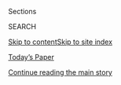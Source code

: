 <div id="app">

<div>

<div class="NYTAppHideMasthead css-1r6wvpq e1suatyy0">

<div class="section css-ui9rw0 e1suatyy2">

<div class="css-eph4ug er09x8g0">

<div class="css-6n7j50">

</div>

<span class="css-1dv1kvn">Sections</span>

<div class="css-10488qs">

<span class="css-1dv1kvn">SEARCH</span>

</div>

[Skip to content](#site-content)[Skip to site
index](#site-index)

</div>

<div class="css-10698na e1huz5gh0">

</div>

</div>

<div id="masthead-bar-one" class="section hasLinks css-15hmgas e1csuq9d3">

<div class="css-uqyvli e1csuq9d0">

</div>

<div class="css-1uqjmks e1csuq9d1">

</div>

<div class="css-9e9ivx">

[](https://myaccount.nytimes.com/auth/login?response_type=cookie&client_id=vi)

</div>

<div class="css-1bvtpon e1csuq9d2">

[Today’s Paper](https://www.nytimes.com/section/todayspaper)

</div>

</div>

</div>

</div>

<div data-aria-hidden="false">

<div id="site-content" data-role="main">

<div id="top-wrapper" class="css-15p45cc eaca97t0" type="top">

<div id="top-slug" class="css-19x0jxb eaca97t1" hidden="">

Advertisement

</div>

[Continue reading the main
story](#after-top)

<div class="ad top-wrapper" style="text-align:center;height:100%;display:block;min-height:90px">

<div id="top" class="place-ad" data-position="top" data-size-key="top">

</div>

</div>

<div id="after-top">

</div>

</div>

<div id="byline" class="section css-15h4p1b e9abtgs0">

<div class="css-1j21atc e1svk9qx1">

<div class="css-nfcc9b e1svk9qx3">

<div class="css-cnx41t">

![Portrait of Alan
Rappeport](https://static01.nyt.com/images/2018/06/12/multimedia/author-alan-rappeport/author-alan-rappeport-thumbLarge-v2.png)

</div>

<div class="css-vl9dhg e1svk9qx5">

<div class="css-1nrhkj6 e1svk9qx6">

# Alan Rappeport

</div>

## <span></span>

Alan Rappeport is an economic policy reporter at The New York Times,
based in Washington. He covers the Treasury Department and writes about
taxes, trade and fiscal matters in the era of President Trump.

<span class="css-dd5dyy">More**</span>

</div>

</div>

</div>

<div>

<div id="mid1-wrapper" class="css-1mn4oms eaca97t0" type="rank">

<div id="mid1-slug" class="css-1tag3rd eaca97t1">

Advertisement

</div>

[Continue reading the main
story](#after-mid1)

<div id="mid1" class="ad mid1-wrapper" style="text-align:center;height:100%;display:block">

</div>

<div id="after-mid1">

</div>

</div>

</div>

<div class="css-185go5a e1o5byef0">

<div class="css-15cbhtu">

  - [Latest](#stream-panel)
  - <span class="css-6n7j50">Search</span>
    <div class="control">
    <div class="label-container css-1dv1kvn">
    Search
    </div>
    <div class="css-wm4t3d">
    **<span id="clear-search-input" class="css-1dv1kvn">Clear this text
    input</span>
    </div>
    </div>
    <span class="css-1iovbfw"></span>

<div id="stream-panel" class="section css-8msx5b e1jz0cab1">

<div class="css-13mho3u">

1.  
    
    <div class="css-1cp3ece">
    
    <div class="css-1l4spti">
    
    [](/2020/07/31/technology/tiktok-microsoft.html)
    
    <div class="css-79elbk">
    
    ![](https://static01.nyt.com/images/2020/08/01/business/31JPtiktok-print/merlin_170133723_92af7f95-2132-4ee6-bc4d-638fcf0dc8cd-thumbWide.jpg?quality=75&auto=webp&disable=upscale)
    
    </div>
    
    ## Microsoft Said to Be in Talks to Buy TikTok, as Trump Weighs Curtailing App
    
    The discussions come as TikTok’s ownership by a Chinese company is
    under scrutiny by the White House and lawmakers.
    
    <div class="css-1nqbnmb ea5icrr0">
    
    By <span class="css-1n7hynb">Mike Isaac, Ana Swanson
    <span>and</span> Alan
    Rappeport</span>
    
    </div>
    
    </div>
    
    <div class="css-1lc2l26 e1xfvim33">
    
    </div>
    
    </div>

2.  
    
    <div class="css-1cp3ece">
    
    <div class="css-1l4spti">
    
    [](/live/2020/07/29/business/stock-market-today-coronavirus/the-us-postal-service-and-treasury-agree-to-undisclosed-terms-for-a-10-billion-loan)
    
    <div class="css-79elbk">
    
    ![](https://static01.nyt.com/images/2020/07/29/business/29-markets-brf-USPS/merlin_172297068_5836d54b-7fdb-46b9-9e87-f43101d84e3f-thumbWide.jpg?quality=75&auto=webp&disable=upscale)
    
    </div>
    
    ## The U.S. Postal Service and Treasury agree to (undisclosed) terms for a $10 billion loan.
    
    <div class="css-1nqbnmb ea5icrr0">
    
    By <span class="css-1n7hynb">Alan
    Rappeport</span>
    
    </div>
    
    </div>
    
    <div class="css-1lc2l26 e1xfvim33">
    
    </div>
    
    </div>

3.  
    
    <div class="css-1cp3ece">
    
    <div class="css-1l4spti">
    
    [](/2020/07/23/us/politics/republicans-stimulus-coronavirus.html)
    
    <div class="css-79elbk">
    
    ![](https://static01.nyt.com/images/2020/07/23/us/politics/23dc-cong/merlin_174871641_5ed4391a-79a1-4dde-b33b-34a68b9b438a-thumbWide.jpg?quality=75&auto=webp&disable=upscale)
    
    </div>
    
    ## Republican Stimulus Talks Stall Over Differences on Unemployment
    
    Disputes over how to extend supplemental jobless benefits — and a
    White House push for money for a new F.B.I. building — slowed
    efforts to agree to an opening bid in negotiations with Democrats.
    
    <div class="css-1nqbnmb ea5icrr0">
    
    By <span class="css-1n7hynb">Emily Cochrane, Jim Tankersley
    <span>and</span> Alan
    Rappeport</span>
    
    </div>
    
    </div>
    
    <div class="css-1lc2l26 e1xfvim33">
    
    </div>
    
    </div>

4.  
    
    <div class="css-1cp3ece">
    
    <div class="css-1l4spti">
    
    [](/live/2020/07/23/business/stock-market-today-coronavirus/a-payroll-tax-cut-will-not-be-in-the-next-relief-bill-the-treasury-secretary-says)
    
    <div class="css-79elbk">
    
    ![](https://static01.nyt.com/images/2020/07/23/business/23markets-brf-mnuchin/23markets-brf-mnuchin-thumbWide.jpg?quality=75&auto=webp&disable=upscale)
    
    </div>
    
    ## A payroll tax cut will not be in the next relief bill, the Treasury secretary says.
    
    <div class="css-1nqbnmb ea5icrr0">
    
    By <span class="css-1n7hynb">Alan Rappeport <span>and</span> Emily
    Cochrane</span>
    
    </div>
    
    </div>
    
    <div class="css-1lc2l26 e1xfvim33">
    
    </div>
    
    </div>

5.  
    
    <div class="css-1cp3ece">
    
    <div class="css-1l4spti">
    
    [](/live/2020/07/20/business/stock-market-today-coronavirus/the-feds-bond-buying-program-draws-congressional-scrutiny)
    
    <div class="css-79elbk">
    
    ![](https://static01.nyt.com/images/2020/07/20/business/20markets-brf-bonds/merlin_82263362_a6d4973d-5b23-4703-a0e5-40284762648c-thumbWide.jpg?quality=75&auto=webp&disable=upscale)
    
    </div>
    
    ## The Fed’s bond-buying program draws congressional scrutiny.
    
    <div class="css-1nqbnmb ea5icrr0">
    
    By <span class="css-1n7hynb">Jeanna Smialek <span>and</span> Alan
    Rappeport</span>
    
    </div>
    
    </div>
    
    <div class="css-1lc2l26 e1xfvim33">
    
    </div>
    
    </div>

6.  
    
    <div class="css-1cp3ece">
    
    <div class="css-1l4spti">
    
    [](/live/2020/07/20/business/stock-market-today-coronavirus/congressional-republicans-and-the-white-house-are-still-debating-the-next-aid-bill)
    
    <div class="css-79elbk">
    
    ![](https://static01.nyt.com/images/2020/07/20/business/20markets-brf-mnuchin/20markets-brf-mnuchin-thumbWide.jpg?quality=75&auto=webp&disable=upscale)
    
    </div>
    
    ## Congressional Republicans and the White House are still debating the next aid bill.
    
    <div class="css-1nqbnmb ea5icrr0">
    
    By <span class="css-1n7hynb">Emily Cochrane, Jim Tankersley,
    Nicholas Fandos <span>and</span> Alan
    Rappeport</span>
    
    </div>
    
    </div>
    
    <div class="css-1lc2l26 e1xfvim33">
    
    </div>
    
    </div>

7.  
    
    <div class="css-1cp3ece">
    
    <div class="css-1l4spti">
    
    [](/live/2020/07/17/business/stock-market-today-coronavirus/steven-mnuchin-says-congress-should-consider-forgiving-some-small-loans)
    
    <div class="css-79elbk">
    
    ![](https://static01.nyt.com/images/2020/07/17/business/17markets-brf-moremnuchin2/17markets-brf-moremnuchin2-thumbWide.jpg?quality=75&auto=webp&disable=upscale)
    
    </div>
    
    ## Steven Mnuchin says Congress should consider forgiving some small loans.
    
    <div class="css-1nqbnmb ea5icrr0">
    
    By <span class="css-1n7hynb">Alan
    Rappeport</span>
    
    </div>
    
    </div>
    
    <div class="css-1lc2l26 e1xfvim33">
    
    </div>
    
    </div>

8.  
    
    <div class="css-1cp3ece">
    
    <div class="css-1l4spti">
    
    [](/live/2020/07/17/business/stock-market-today-coronavirus/more-stimulus-should-go-to-the-hardest-hit-the-treasury-secretary-says)
    
    <div class="css-79elbk">
    
    ![](https://static01.nyt.com/images/2020/07/17/business/17markets-brf-mnuchin/17markets-brf-mnuchin-thumbWide.jpg?quality=75&auto=webp&disable=upscale)
    
    </div>
    
    ## More stimulus should go to the hardest hit, the Treasury secretary says.
    
    <div class="css-1nqbnmb ea5icrr0">
    
    By <span class="css-1n7hynb">Alan
    Rappeport</span>
    
    </div>
    
    </div>
    
    <div class="css-1lc2l26 e1xfvim33">
    
    </div>
    
    </div>

9.  
    
    <div class="css-1cp3ece">
    
    <div class="css-1l4spti">
    
    [](/2020/07/17/us/politics/mnuchin-congress-stimulus.html)
    
    <div class="css-79elbk">
    
    ![](https://static01.nyt.com/images/2020/07/17/business/17dc-virus-mnuchin/17dc-virus-mnuchin-thumbWide.jpg?quality=75&auto=webp&disable=upscale)
    
    </div>
    
    ## Mnuchin Calls for Congress to Pass More Stimulus This Month
    
    The Treasury Secretary told lawmakers that the next phase of relief
    should be focused on industries that have been hardest hit by the
    coronavirus.
    
    <div class="css-1nqbnmb ea5icrr0">
    
    By <span class="css-1n7hynb">Alan Rappeport <span>and</span>
    Nicholas
    Fandos</span>
    
    </div>
    
    </div>
    
    <div class="css-1lc2l26 e1xfvim33">
    
    </div>
    
    </div>

10. 
    
    <div class="css-1cp3ece">
    
    <div class="css-1l4spti">
    
    [](/live/2020/07/14/business/stock-market-updates-coronavirus/the-irs-wants-the-stimulus-money-it-sent-to-dead-people-back)
    
    <div class="css-79elbk">
    
    ![](https://static01.nyt.com/images/2020/07/14/business/14markets-brf-checks/14markets-brf-checks-thumbWide.jpg?quality=75&auto=webp&disable=upscale)
    
    </div>
    
    ## The I.R.S. wants the stimulus money it sent to dead people back.
    
    <div class="css-1nqbnmb ea5icrr0">
    
    By <span class="css-1n7hynb">Alan Rappeport</span>
    
    </div>
    
    </div>
    
    <div class="css-1lc2l26 e1xfvim33">
    
    </div>
    
    </div>

<div class="css-13mho3u">

<div class="css-1t62hi8">

<div class="css-1stvaey">

Show
More

<div>

<div style="border:0;clip:rect(0 0 0 0);height:1px;margin:-1px;overflow:hidden;white-space:nowrap;padding:0;width:1px;position:absolute" data-role="log" data-aria-live="assertive">

</div>

<div style="border:0;clip:rect(0 0 0 0);height:1px;margin:-1px;overflow:hidden;white-space:nowrap;padding:0;width:1px;position:absolute" data-role="log" data-aria-live="assertive">

</div>

<div style="border:0;clip:rect(0 0 0 0);height:1px;margin:-1px;overflow:hidden;white-space:nowrap;padding:0;width:1px;position:absolute" data-role="log" data-aria-live="polite">

</div>

<div style="border:0;clip:rect(0 0 0 0);height:1px;margin:-1px;overflow:hidden;white-space:nowrap;padding:0;width:1px;position:absolute" data-role="log" data-aria-live="polite">

</div>

</div>

</div>

</div>

</div>

</div>

<div class="css-g6hk37 supplemental">

<div id="mid2-wrapper" class="css-10wkyv7 eaca97t0" type="lede">

<div id="mid2-slug" class="css-1tag3rd eaca97t1">

Advertisement

</div>

[Continue reading the main
story](#after-mid2)

<div id="mid2" class="ad mid2-wrapper" style="text-align:center;height:100%;display:block;min-height:250px">

</div>

<div id="after-mid2">

</div>

</div>

## Follow Elsewhere

<div class="module-body">

  - [**<span data-aria-hidden="true">arappeport</span><span class="css-1dv1kvn">twitter
    page for arappeport</span>](https://twitter.com/arappeport)

</div>

## Feedback? Questions?

<div class="css-hftqp3">

Include your name, the article headline, and your message.

</div>

Email Author

</div>

</div>

</div>

</div>

</div>

</div>

## Site Index

<div>

</div>

## Site Information Navigation

  - [© <span>2020</span> <span>The New York Times
    Company</span>](https://help.nytimes.com/hc/en-us/articles/115014792127-Copyright-notice)

<!-- end list -->

  - [NYTCo](https://www.nytco.com/)
  - [Contact
    Us](https://help.nytimes.com/hc/en-us/articles/115015385887-Contact-Us)
  - [Work with us](https://www.nytco.com/careers/)
  - [Advertise](https://nytmediakit.com/)
  - [T Brand Studio](http://www.tbrandstudio.com/)
  - [Your Ad
    Choices](https://www.nytimes.com/privacy/cookie-policy#how-do-i-manage-trackers)
  - [Privacy](https://www.nytimes.com/privacy)
  - [Terms of
    Service](https://help.nytimes.com/hc/en-us/articles/115014893428-Terms-of-service)
  - [Terms of
    Sale](https://help.nytimes.com/hc/en-us/articles/115014893968-Terms-of-sale)
  - [Site
    Map](https://spiderbites.nytimes.com)
  - [Help](https://help.nytimes.com/hc/en-us)
  - [Subscriptions](https://www.nytimes.com/subscription?campaignId=37WXW)

</div>

</div>
